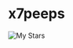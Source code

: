 # x7peeps
![My Stars](https://github-readme-stats.vercel.app/api?username=x7peeps&show_icons=true&include_all_commits=true&count_private=true)
